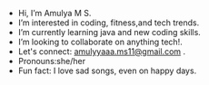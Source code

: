 - Hi, I’m Amulya M S.
- I’m interested in coding, fitness,and tech trends.
- I’m currently learning java and new coding skills.
- I’m looking to collaborate on anything tech!.
- Let's connect: amulyyaaa.ms11@gmail.com .
- Pronouns:she/her 
- Fun fact: I love sad songs, even on happy days.

<!---
amulyyaaa/amulyyaaa is a ✨ special ✨ repository because its `README.md` (this file) appears on your GitHub profile.
You can click the Preview link to take a look at your changes.
--->
